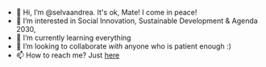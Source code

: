 - 👋 Hi, I’m @selvaandrea. It's ok, Mate! I come in peace!
- 👀 I’m interested in Social Innovation, Sustainable Development & Agenda 2030, 
- 🌱 I’m currently learning everything
- 💞️ I’m looking to collaborate _with_ anyone who is patient enough :)
- 📫 How to reach me?  Just [here]()

<!---
selvaandrea/selvaandrea is a ✨ special ✨ repository because its `README.md` (this file) appears on your GitHub profile.
You can click the Preview link to take a look at your changes.
--->
